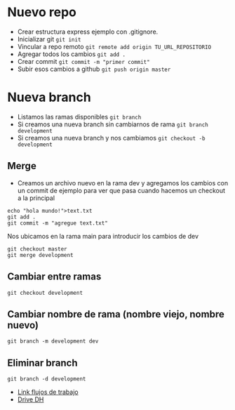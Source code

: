 # Nuevo repo

- Crear estructura express ejemplo con .gitignore.
- Inicializar git
```git init```
- Vincular a repo remoto
```git remote add origin TU_URL_REPOSITORIO```
- Agregar todos los cambios
```git add .```
- Crear commit 
```git commit -m "primer commit"```
- Subir esos cambios a github
```git push origin master```

# Nueva branch
- Listamos las ramas disponibles
```git branch```
- Si creamos una nueva branch sin cambiarnos de rama
```git branch development```
- Si creamos una nueva branch y nos cambiamos
```git checkout -b development```

## Merge
- Creamos un archivo nuevo en la rama dev y agregamos los cambios con un commit de ejemplo para ver que pasa cuando hacemos un checkout a la principal
```
echo "hola mundo!">text.txt
git add .
git commit -m "agregue text.txt"
```
Nos ubicamos en la rama main para introducir los cambios de dev
```
git checkout master
git merge development
``` 


## Cambiar entre ramas
```git checkout development```

## Cambiar nombre de rama (nombre viejo, nombre nuevo)
```git branch -m development dev```

## Eliminar branch
```git branch -d development```


- [Link flujos de trabajo](https://www.atlassian.com/es/git/tutorials/syncing)
- [Drive DH](https://drive.google.com/drive/u/1/folders/1ljblvtX_PMgyt5ffq-Gj_XJjRY6AAooW)

